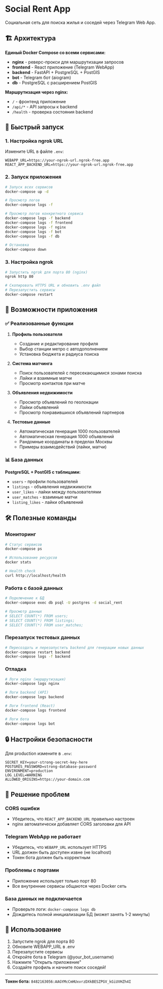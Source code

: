 # Social Rent App

Социальная сеть для поиска жилья и соседей через Telegram Web App.

## 🏗️ Архитектура

**Единый Docker Compose со всеми сервисами:**
- **nginx** - реверс-прокси для маршрутизации запросов
- **frontend** - React приложение (Telegram WebApp)  
- **backend** - FastAPI + PostgreSQL + PostGIS
- **bot** - Telegram бот (aiogram)
- **db** - PostgreSQL с расширением PostGIS

**Маршрутизация через nginx:**
- `/` - фронтенд приложение
- `/api/*` - API запросы к backend
- `/health` - проверка состояния backend

## 🚀 Быстрый запуск

### 1. Настройка ngrok URL

Измените URL в файле `.env`:

```env
WEBAPP_URL=https://your-ngrok-url.ngrok-free.app
REACT_APP_BACKEND_URL=https://your-ngrok-url.ngrok-free.app
```

### 2. Запуск приложения

```bash
# Запуск всех сервисов
docker-compose up -d

# Просмотр логов
docker-compose logs -f

# Просмотр логов конкретного сервиса
docker-compose logs -f backend
docker-compose logs -f frontend
docker-compose logs -f nginx
docker-compose logs -f bot
docker-compose logs -f db

# Остановка
docker-compose down
```

### 3. Настройка ngrok

```bash
# Запустить ngrok для порта 80 (nginx)
ngrok http 80

# Скопировать HTTPS URL и обновить .env файл
# Перезапустить сервисы
docker-compose restart
```

## 🔧 Возможности приложения

### ✅ Реализованные функции

1. **Профиль пользователя**
   - Создание и редактирование профиля
   - Выбор станции метро с автодополнением
   - Установка бюджета и радиуса поиска

2. **Система матчинга**
   - Поиск пользователей с пересекающимися зонами поиска
   - Лайки и взаимные матчи
   - Просмотр контактов при матче

3. **Объявления недвижимости**
   - Просмотр объявлений по геолокации
   - Лайки объявлений
   - Просмотр понравившихся объявлений партнеров

4. **Тестовые данные**
   - Автоматическая генерация 1000 пользователей
   - Автоматическая генерация 1000 объявлений
   - Рандомные координаты в пределах Москвы
   - Примеры взаимодействий (лайки, матчи)

### 📊 База данных

**PostgreSQL + PostGIS с таблицами:**
- `users` - профили пользователей
- `listings` - объявления недвижимости  
- `user_likes` - лайки между пользователями
- `user_matches` - взаимные матчи
- `listing_likes` - лайки объявлений

## 🛠️ Полезные команды

### Мониторинг

```bash
# Статус сервисов
docker-compose ps

# Использование ресурсов
docker stats

# Health check
curl http://localhost/health
```

### Работа с базой данных

```bash
# Подключение к БД
docker-compose exec db psql -U postgres -d social_rent

# Просмотр данных
# SELECT COUNT(*) FROM users;
# SELECT COUNT(*) FROM listings;
# SELECT COUNT(*) FROM user_matches;
```

### Перезапуск тестовых данных

```bash
# Пересоздать и перезапустить backend для генерации новых данных
docker-compose restart backend
docker-compose logs -f backend
```

### Отладка

```bash
# Логи nginx (маршрутизация)
docker-compose logs nginx

# Логи backend (API)
docker-compose logs backend

# Логи frontend (React)
docker-compose logs frontend

# Логи бота
docker-compose logs bot
```

## 🔒 Настройки безопасности

Для production измените в `.env`:

```env
SECRET_KEY=your-strong-secret-key-here
POSTGRES_PASSWORD=strong-database-password
ENVIRONMENT=production  
LOG_LEVEL=WARNING
ALLOWED_ORIGINS=https://your-domain.com
```

## 🚨 Решение проблем

### CORS ошибки
- Убедитесь, что `REACT_APP_BACKEND_URL` правильно настроен
- nginx автоматически добавляет CORS заголовки для API

### Telegram WebApp не работает
- Убедитесь, что `WEBAPP_URL` использует HTTPS
- URL должен быть доступен извне (не localhost)
- Токен бота должен быть корректным

### Проблемы с портами
- Приложение использует только порт 80
- Все внутренние сервисы общаются через Docker сеть

### База данных не подключается
- Проверьте логи: `docker-compose logs db`
- Дождитесь полной инициализации БД (может занять 1-2 минуты)

## 📱 Использование

1. Запустите ngrok для порта 80
2. Обновите WEBAPP_URL в .env
3. Перезапустите сервисы
4. Откройте бота в Telegram (@your_bot_username)
5. Нажмите "Открыть приложение"
6. Создайте профиль и начните поиск соседей!

---

**Токен бота:** `8482163056:AAGYMcCmHUxvrzDXkBESZPGV_kGiUVHZh4I`
